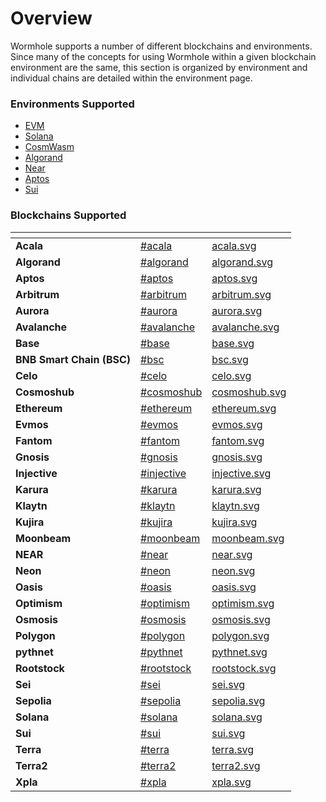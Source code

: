 # Overview

Wormhole supports a number of different blockchains and environments. Since many of the concepts for using Wormhole within a given blockchain environment are the same, this section is organized by environment and individual chains are detailed within the environment page.

### Environments Supported

* [EVM](evm/)
* [Solana](solana.md)
* [CosmWasm](cosmwasm.md)
* [Algorand](algorand.md)
* [Near](near.md)
* [Aptos](aptos.md)
* [Sui](sui.md)

### Blockchains Supported

<table data-view="cards" data-full-width="false"><thead><tr><th></th><th data-hidden data-card-target data-type="content-ref"></th><th data-hidden data-card-cover data-type="files"></th></tr></thead><tbody><tr><td><strong>Acala</strong></td><td><a href="evm/#acala">#acala</a></td><td><a href="../.gitbook/assets/acala.svg">acala.svg</a></td></tr><tr><td><strong>Algorand</strong></td><td><a href="algorand.md#algorand">#algorand</a></td><td><a href="../.gitbook/assets/algorand.svg">algorand.svg</a></td></tr><tr><td><strong>Aptos</strong></td><td><a href="aptos.md#aptos">#aptos</a></td><td><a href="../.gitbook/assets/aptos.svg">aptos.svg</a></td></tr><tr><td><strong>Arbitrum</strong></td><td><a href="evm/#arbitrum">#arbitrum</a></td><td><a href="../.gitbook/assets/arbitrum.svg">arbitrum.svg</a></td></tr><tr><td><strong>Aurora</strong></td><td><a href="evm/#aurora">#aurora</a></td><td><a href="../.gitbook/assets/aurora.svg">aurora.svg</a></td></tr><tr><td><strong>Avalanche</strong></td><td><a href="evm/#avalanche">#avalanche</a></td><td><a href="../.gitbook/assets/avalanche.svg">avalanche.svg</a></td></tr><tr><td><strong>Base</strong></td><td><a href="evm/#base">#base</a></td><td><a href="../.gitbook/assets/base.svg">base.svg</a></td></tr><tr><td><strong>BNB Smart Chain (BSC)</strong></td><td><a href="evm/#bsc">#bsc</a></td><td><a href="../.gitbook/assets/bsc.svg">bsc.svg</a></td></tr><tr><td><strong>Celo</strong></td><td><a href="evm/#celo">#celo</a></td><td><a href="../.gitbook/assets/celo.svg">celo.svg</a></td></tr><tr><td><strong>Cosmoshub</strong></td><td><a href="cosmwasm.md#cosmoshub">#cosmoshub</a></td><td><a href="../.gitbook/assets/cosmoshub.svg">cosmoshub.svg</a></td></tr><tr><td><strong>Ethereum</strong></td><td><a href="evm/#ethereum">#ethereum</a></td><td><a href="../.gitbook/assets/ethereum.svg">ethereum.svg</a></td></tr><tr><td><strong>Evmos</strong></td><td><a href="cosmwasm.md#evmos">#evmos</a></td><td><a href="../.gitbook/assets/evmos.svg">evmos.svg</a></td></tr><tr><td><strong>Fantom</strong></td><td><a href="evm/#fantom">#fantom</a></td><td><a href="../.gitbook/assets/fantom.svg">fantom.svg</a></td></tr><tr><td><strong>Gnosis</strong></td><td><a href="evm/#gnosis">#gnosis</a></td><td><a href="../.gitbook/assets/gnosis.svg">gnosis.svg</a></td></tr><tr><td><strong>Injective</strong></td><td><a href="cosmwasm.md#injective">#injective</a></td><td><a href="../.gitbook/assets/injective.svg">injective.svg</a></td></tr><tr><td><strong>Karura</strong></td><td><a href="evm/#karura">#karura</a></td><td><a href="../.gitbook/assets/karura.svg">karura.svg</a></td></tr><tr><td><strong>Klaytn</strong></td><td><a href="evm/#klaytn">#klaytn</a></td><td><a href="../.gitbook/assets/klaytn.svg">klaytn.svg</a></td></tr><tr><td><strong>Kujira</strong></td><td><a href="cosmwasm.md#kujira">#kujira</a></td><td><a href="../.gitbook/assets/kujira.svg">kujira.svg</a></td></tr><tr><td><strong>Moonbeam</strong></td><td><a href="evm/#moonbeam">#moonbeam</a></td><td><a href="../.gitbook/assets/moonbeam.svg">moonbeam.svg</a></td></tr><tr><td><strong>NEAR</strong></td><td><a href="near.md#near">#near</a></td><td><a href="../.gitbook/assets/near.svg">near.svg</a></td></tr><tr><td><strong>Neon</strong></td><td><a href="evm/#neon">#neon</a></td><td><a href="../.gitbook/assets/neon.svg">neon.svg</a></td></tr><tr><td><strong>Oasis</strong></td><td><a href="evm/#oasis">#oasis</a></td><td><a href="../.gitbook/assets/oasis.svg">oasis.svg</a></td></tr><tr><td><strong>Optimism</strong></td><td><a href="evm/#optimism">#optimism</a></td><td><a href="../.gitbook/assets/optimism.svg">optimism.svg</a></td></tr><tr><td><strong>Osmosis</strong></td><td><a href="cosmwasm.md#osmosis">#osmosis</a></td><td><a href="../.gitbook/assets/osmosis.svg">osmosis.svg</a></td></tr><tr><td><strong>Polygon</strong></td><td><a href="evm/#polygon">#polygon</a></td><td><a href="../.gitbook/assets/polygon.svg">polygon.svg</a></td></tr><tr><td><strong>pythnet</strong></td><td><a href="solana.md#pythnet">#pythnet</a></td><td><a href="../.gitbook/assets/pythnet.svg">pythnet.svg</a></td></tr><tr><td><strong>Rootstock</strong></td><td><a href="evm/#rootstock">#rootstock</a></td><td><a href="../.gitbook/assets/rootstock.svg">rootstock.svg</a></td></tr><tr><td><strong>Sei</strong></td><td><a href="cosmwasm.md#sei">#sei</a></td><td><a href="../.gitbook/assets/sei.svg">sei.svg</a></td></tr><tr><td><strong>Sepolia</strong></td><td><a href="evm/#sepolia">#sepolia</a></td><td><a href="../.gitbook/assets/sepolia.svg">sepolia.svg</a></td></tr><tr><td><strong>Solana</strong></td><td><a href="solana.md#solana">#solana</a></td><td><a href="../.gitbook/assets/solana.svg">solana.svg</a></td></tr><tr><td><strong>Sui</strong></td><td><a href="sui.md#sui">#sui</a></td><td><a href="../.gitbook/assets/sui.svg">sui.svg</a></td></tr><tr><td><strong>Terra</strong></td><td><a href="cosmwasm.md#terra">#terra</a></td><td><a href="../.gitbook/assets/terra.svg">terra.svg</a></td></tr><tr><td><strong>Terra2</strong></td><td><a href="cosmwasm.md#terra2">#terra2</a></td><td><a href="../.gitbook/assets/terra2.svg">terra2.svg</a></td></tr><tr><td><strong>Xpla</strong></td><td><a href="cosmwasm.md#xpla">#xpla</a></td><td><a href="../.gitbook/assets/xpla.svg">xpla.svg</a></td></tr></tbody></table>
